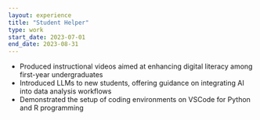 ```yaml
---
layout: experience
title: "Student Helper"
type: work
start_date: 2023-07-01
end_date: 2023-08-31
---
```


- Produced instructional videos aimed at enhancing digital literacy among first-year undergraduates
- Introduced LLMs to new students, offering guidance on integrating AI into data analysis workflows
- Demonstrated the setup of coding environments on VSCode for Python and R programming

